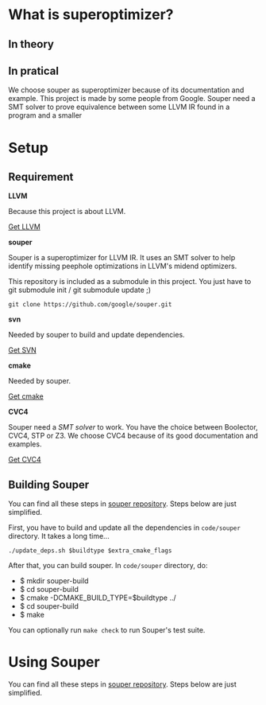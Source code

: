 # What is superoptimizer?

## In theory

## In pratical

We choose souper as superoptimizer because of its documentation and example. This project is made by some people from Google. Souper need a SMT solver to prove equivalence between some LLVM IR found in a program and a smaller 

# Setup

## Requirement

**LLVM**

Because this project is about LLVM.

[Get LLVM](http://llvm.org/)


**souper**

Souper is a superoptimizer for LLVM IR. It uses an SMT solver to help identify missing peephole optimizations in LLVM's midend optimizers.

This repository is included as a submodule in this project. You just have to git submodule init / git submodule update ;)

```git clone https://github.com/google/souper.git```


**svn**

Needed by souper to build and update dependencies.

[Get SVN](https://subversion.apache.org/packages.html)


**cmake**

Needed by souper.

[Get cmake](https://cmake.org/download/)


**CVC4**

Souper need a *SMT solver* to work. You have the choice between Boolector, CVC4, STP or Z3. We choose CVC4 because of its good documentation and examples.

[Get CVC4](http://cvc4.cs.nyu.edu/downloads/)

## Building Souper

You can find all these steps in [souper repository](https://github.com/google/souper/blob/master/README). Steps below are just simplified.

First, you have to build and update all the dependencies in ```code/souper``` directory. It takes a long time...

```./update_deps.sh $buildtype $extra_cmake_flags```

After that, you can build souper. In ```code/souper``` directory, do:

- $ mkdir souper-build
- $ cd souper-build
- $ cmake -DCMAKE_BUILD_TYPE=$buildtype ../
- $ cd souper-build
- $ make

You can optionally run ```make check``` to run Souper's test suite.

# Using Souper

You can find all these steps in [souper repository](https://github.com/google/souper/blob/master/README). Steps below are just simplified.

